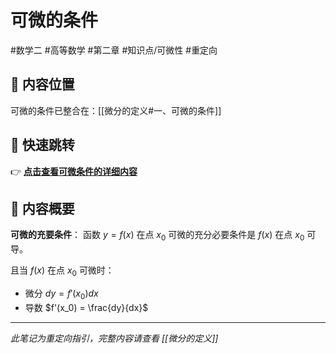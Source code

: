 # 可微的条件

#数学二 #高等数学 #第二章 #知识点/可微性 #重定向

## 📍 内容位置

可微的条件已整合在：[[微分的定义#一、可微的条件]]

## 🔗 快速跳转

👉 **[点击查看可微条件的详细内容](微分的定义#一、可微的条件)**

## 📝 内容概要

**可微的充要条件**：
函数 $y = f(x)$ 在点 $x_0$ 可微的充分必要条件是 $f(x)$ 在点 $x_0$ 可导。

且当 $f(x)$ 在点 $x_0$ 可微时：
- 微分 $dy = f'(x_0)dx$
- 导数 $f'(x_0) = \frac{dy}{dx}$

---
*此笔记为重定向指引，完整内容请查看 [[微分的定义]]*